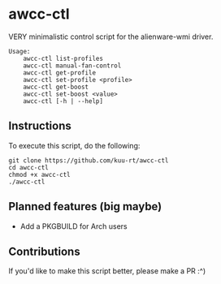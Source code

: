 # awcc-ctl

VERY minimalistic control script for the alienware-wmi driver.

```
Usage:
	awcc-ctl list-profiles
	awcc-ctl manual-fan-control
	awcc-ctl get-profile
	awcc-ctl set-profile <profile>
	awcc-ctl get-boost
	awcc-ctl set-boost <value>
	awcc-ctl [-h | --help]
```

## Instructions

To execute this script, do the following:

```
git clone https://github.com/kuu-rt/awcc-ctl
cd awcc-ctl
chmod +x awcc-ctl
./awcc-ctl
```

## Planned features (big maybe)

- Add a PKGBUILD for Arch users

## Contributions

If you'd like to make this script better, please make a PR :^)
